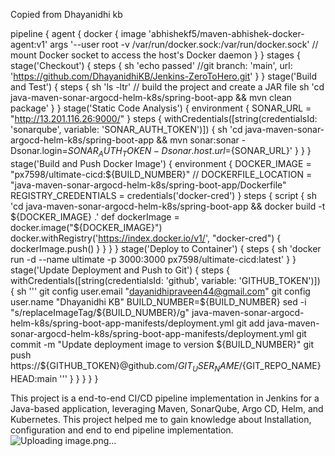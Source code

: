 Copied from Dhayanidhi kb


pipeline {
  agent {
    docker {
      image 'abhishekf5/maven-abhishek-docker-agent:v1'
      args '--user root -v /var/run/docker.sock:/var/run/docker.sock' // mount Docker socket to access the host's Docker daemon
    }
  }
  stages {
    stage('Checkout') {
      steps {
        sh 'echo passed'
        //git branch: 'main', url: 'https://github.com/DhayanidhiKB/Jenkins-ZeroToHero.git'
      }
    }
    stage('Build and Test') {
      steps {
        sh 'ls -ltr'
        // build the project and create a JAR file
        sh 'cd java-maven-sonar-argocd-helm-k8s/spring-boot-app && mvn clean package'
      }
    }
    stage('Static Code Analysis') {
      environment {
        SONAR_URL = "http://13.201.116.26:9000/"
      }
      steps {
        withCredentials([string(credentialsId: 'sonarqube', variable: 'SONAR_AUTH_TOKEN')]) {
          sh 'cd java-maven-sonar-argocd-helm-k8s/spring-boot-app && mvn sonar:sonar -Dsonar.login=$SONAR_AUTH_TOKEN -Dsonar.host.url=${SONAR_URL}'
        }
      }
    }
    stage('Build and Push Docker Image') {
      environment {
        DOCKER_IMAGE = "px7598/ultimate-cicd:${BUILD_NUMBER}"
        // DOCKERFILE_LOCATION = "java-maven-sonar-argocd-helm-k8s/spring-boot-app/Dockerfile"
        REGISTRY_CREDENTIALS = credentials('docker-cred')
      }
      steps {
        script {
            sh 'cd java-maven-sonar-argocd-helm-k8s/spring-boot-app && docker build -t ${DOCKER_IMAGE} .'
            def dockerImage = docker.image("${DOCKER_IMAGE}")
            docker.withRegistry('https://index.docker.io/v1/', "docker-cred") {
                dockerImage.push()
            }
        }
      }
    }
    stage('Deploy to Container') {
      steps {
        sh 'docker run -d --name ultimate -p 3000:3000 px7598/ultimate-cicd:latest'
      }
    }
    stage('Update Deployment and Push to Git') {
      steps {
        withCredentials([string(credentialsId: 'github', variable: 'GITHUB_TOKEN')]) {
          sh '''
            git config user.email "dayanidhipraveen44@gmail.com"
            git config user.name "Dhayanidhi KB"
            BUILD_NUMBER=${BUILD_NUMBER}
            sed -i "s/replaceImageTag/${BUILD_NUMBER}/g" java-maven-sonar-argocd-helm-k8s/spring-boot-app-manifests/deployment.yml
            git add java-maven-sonar-argocd-helm-k8s/spring-boot-app-manifests/deployment.yml
            git commit -m "Update deployment image to version ${BUILD_NUMBER}"
            git push https://${GITHUB_TOKEN}@github.com/${GIT_USER_NAME}/${GIT_REPO_NAME} HEAD:main
          '''
        }
      }
    }
  }
}

This project is a end-to-end CI/CD pipeline implementation in Jenkins for a Java-based application, leveraging Maven, SonarQube, Argo CD, Helm, and Kubernetes. This project helped me to gain knowledge about Installation,  configuration and end to end pipeline implementation.![Uploading image.png…]()
